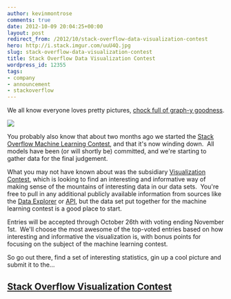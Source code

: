 ```yaml
---
author: kevinmontrose
comments: true
date: 2012-10-09 20:04:25+00:00
layout: post
redirect_from: /2012/10/stack-overflow-data-visualization-contest
hero: http://i.stack.imgur.com/uuU4Q.jpg
slug: stack-overflow-data-visualization-contest
title: Stack Overflow Data Visualization Contest
wordpress_id: 12355
tags:
- company
- announcement
- stackoverflow
---
```


We all know everyone loves pretty pictures, [chock full of graph-y goodness](http://mathematica.stackexchange.com/questions/11350/xkcd-style-graphs).

[![](http://imgs.xkcd.com/comics/self_description.png)](http://xkcd.com/688/)

You probably also know that about two months ago we started the [Stack Overflow Machine Learning Contest](http://blog.stackoverflow.com/2012/08/stack-exchange-machine-learning-contest/), and that it's now winding down.  All models have been (or will shortly be) committed, and we're starting to gather data for the final judgement.

What you may not have known about was the subsidiary [Visualization Contest](http://www.kaggle.com/c/predict-closed-questions-on-stack-overflow/prospector), which is looking to find an interesting and informative way of making sense of the mountains of interesting data in our data sets.  You're free to pull in any additional publicly available information from sources like the [Data Explorer](http://data.stackexchange.com/) or [API](https://api.stackexchange.com/), but the data set put together for the machine learning contest is a good place to start.

Entries will be accepted through October 26th with voting ending November 1st.  We'll choose the most awesome of the top-voted entries based on how interesting and informative the visualization is, with bonus points for focusing on the subject of the machine learning contest.

So go out there, find a set of interesting statistics, gin up a cool picture and submit it to the...


## [Stack Overflow Visualization Contest](http://www.kaggle.com/c/predict-closed-questions-on-stack-overflow/prospector)
